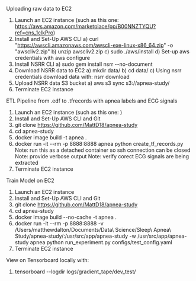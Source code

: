 Uploading raw data to EC2

1) Launch an EC2 instance (such as this one: https://aws.amazon.com/marketplace/pp/B00NNZTYQU?ref=cns_1clkPro)
2) Install and Set-Up AWS CLI
    a) curl "https://awscli.amazonaws.com/awscli-exe-linux-x86_64.zip" -o "awscliv2.zip"
    b) unzip awscliv2.zip
    c) sudo ./aws/install
    d) Set-up aws credentials with aws configure 
3) Install NSRR CLI
    a) sudo gem install nsrr --no-document
4) Download NSRR data to EC2
    a) mkdir data/
    b) cd data/
    c) Using nsrr credentials download data with: nsrr download <desired data>
5) Upload NSRR data S3 bucket
    a) aws s3 sync <ec2-data-location> s3://apnea-study/<s3-data-location>
6) Terminate EC2 Instance


ETL Pipeline from .edf to .tfrecords with apnea labels and ECG signals

1) Launch an EC2 instance (such as this one: <Add here>)
2) Install and Set-Up AWS CLI and Git
3) git clone https://github.com/MattD18/apnea-study
4) cd apnea-study
5) docker image build -t apnea .
6) docker run -it --rm -p 8888:8888 apnea python create_tf_records.py
    Note: run this as a detached container so ssh connection can be closed
    Note: provide verbose output
    Note: verify corect ECG signals are being extracted
7) Terminate EC2 instance


Train Model on EC2

1) Launch an EC2 instance
2) Install and Set-Up AWS CLI and Git
3) git clone https://github.com/MattD18/apnea-study
4) cd apnea-study
5) docker image build --no-cache -t apnea .
6) docker run -it --rm -p 8888:8888 -v /Users/matthewdalton/Documents/Data\ Science/Sleep\ Apnea\ Study/apnea-study/:/usr/src/app/apnea-study -w /usr/src/app/apnea-study apnea python run_experiment.py configs/test_config.yaml
7) Terminate EC2 instance

View on Tensorboard locally with:
1) tensorboard --logdir logs/gradient_tape/dev_test/
